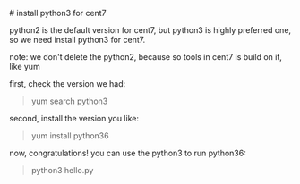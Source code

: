 ﻿﻿﻿# install python3 for cent7python2 is the default version for cent7, but python3 is highly preferred one, so we need install python3 for cent7.note: we don't delete the python2, because so tools in cent7 is build on it, like yumfirst, check the version we had:> yum search python3second, install the version you like:> yum install python36now, congratulations! you can use the python3 to run python36:> python3 hello.py